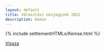 ```yaml
---
layout: default
title: Választási névjegyzék 2022
description: Kemse
---
```


{% include settlementHTMLs/Kemse.html %}

[Vissza](../)